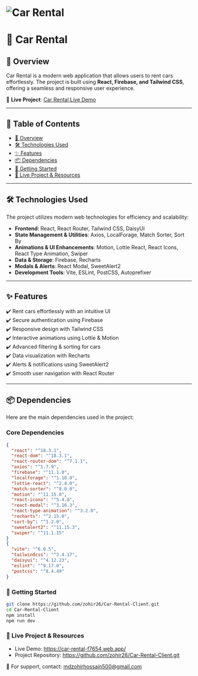 # ![Car Rental](https://i.ibb.co.com/3ZhT1DM/car-rental.png)

# 🚗 Car Rental

## 🌟 Overview
Car Rental is a modern web application that allows users to rent cars effortlessly. The project is built using **React, Firebase, and Tailwind CSS**, offering a seamless and responsive user experience.

🔗 **Live Project**: [Car Rental Live Demo](https://car-rental-f7654.web.app/)

---

## 📌 Table of Contents
- [🌟 Overview](#-overview)
- [🛠️ Technologies Used](#️-technologies-used)
- [✨ Features](#-features)
- [📦 Dependencies](#-dependencies)
- [🚀 Getting Started](#-getting-started)
- [🔗 Live Project & Resources](#-live-project--resources)

---

## 🛠️ Technologies Used
The project utilizes modern web technologies for efficiency and scalability:

- **Frontend**: React, React Router, Tailwind CSS, DaisyUI
- **State Management & Utilities**: Axios, LocalForage, Match Sorter, Sort By
- **Animations & UI Enhancements**: Motion, Lottie React, React Icons, React Type Animation, Swiper
- **Data & Storage**: Firebase, Recharts
- **Modals & Alerts**: React Modal, SweetAlert2
- **Development Tools**: Vite, ESLint, PostCSS, Autoprefixer

---

## ✨ Features
✔️ Rent cars effortlessly with an intuitive UI  
✔️ Secure authentication using Firebase  
✔️ Responsive design with Tailwind CSS  
✔️ Interactive animations using Lottie & Motion  
✔️ Advanced filtering & sorting for cars  
✔️ Data visualization with Recharts  
✔️ Alerts & notifications using SweetAlert2  
✔️ Smooth user navigation with React Router  

---

## 📦 Dependencies
Here are the main dependencies used in the project:

### **Core Dependencies**
```json
{
  "react": "^18.3.1",
  "react-dom": "^18.3.1",
  "react-router-dom": "^7.1.1",
  "axios": "^1.7.9",
  "firebase": "^11.1.0",
  "localforage": "^1.10.0",
  "lottie-react": "^2.4.0",
  "match-sorter": "^8.0.0",
  "motion": "^11.15.0",
  "react-icons": "^5.4.0",
  "react-modal": "^3.16.3",
  "react-type-animation": "^3.2.0",
  "recharts": "^2.15.0",
  "sort-by": "^1.2.0",
  "sweetalert2": "^11.15.3",
  "swiper": "^11.1.15"
}
{
  "vite": "^6.0.5",
  "tailwindcss": "^3.4.17",
  "daisyui": "^4.12.23",
  "eslint": "^9.17.0",
  "postcss": "^8.4.49"
}
```
### 🚀 Getting Started
```sh
git clone https://github.com/zohir26/Car-Rental-Client.git
cd Car-Rental-Client
npm install
npm run dev
```

### 🔗 Live Project & Resources
- Live Demo: https://car-rental-f7654.web.app/
- Project Repository: https://github.com/zohir26/Car-Rental-Client.git

📧 For support, contact: mdzohirhossain500@gmail.com

